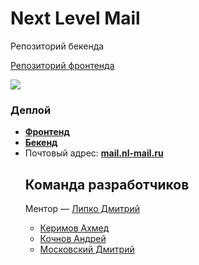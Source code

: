 # Next Level Mail
Репозиторий бекенда

[Репозиторий фронтенда](https://github.com/frontend-park-mail-ru/2019_2_Next_Level)

<img src="https://sun9-28.userapi.com/c857628/v857628146/818b3/Uqc9OlGEf20.jpg">

<h3>Деплой</h3>
<ul>
  <li><b><a href="https://nl-mail.ru">Фронтенд</a></b></li>
  <li><b><a href="https://nl-mail.ru/api">Бекенд</a></b></li>
  <li>Почтовый адрес: <b><a href="http://mail.nl-mail.ru">mail.nl-mail.ru</a></b></li>


## Команда разработчиков
Ментор — [Липко Дмитрий](https://github.com/dlipko)
- [Керимов Ахмед](https://github.com/wcdbmv)
- [Кочнов Андрей](https://github.com/tamerlanchik)
- [Московский Дмитрий](https://github.com/drhugoz)
